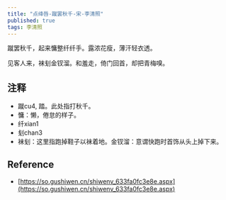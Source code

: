 ```yaml
---
title: "点绛唇-蹴罢秋千-宋-李清照"
published: true
tags: 李清照
---
```


蹴罢秋千，起来慵整纤纤手。露浓花瘦，薄汗轻衣透。

见客人来，袜刬金钗溜。和羞走，倚门回首，却把青梅嗅。

## 注释

- 蹴cu4, 踏。此处指打秋千。
- 慵：懒，倦怠的样子。
- 纤xian1
- 刬chan3
- 袜刬：这里指跑掉鞋子以袜着地。金钗溜：意谓快跑时首饰从头上掉下来。

## Reference

- [https://so.gushiwen.cn/shiwenv_633fa0fc3e8e.aspx](https://so.gushiwen.cn/shiwenv_633fa0fc3e8e.aspx)